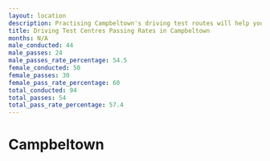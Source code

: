 ```yaml
---
layout: location
description: Practising Campbeltown's driving test routes will help you become more confident in your gear-changing abilities.
title: Driving Test Centres Passing Rates in Campbeltown
months: N/A
male_conducted: 44
male_passes: 24
male_passes_rate_percentage: 54.5
female_conducted: 50
female_passes: 30
female_pass_rate_percentage: 60
total_conducted: 94
total_passes: 54
total_pass_rate_percentage: 57.4
---
```


# Campbeltown
